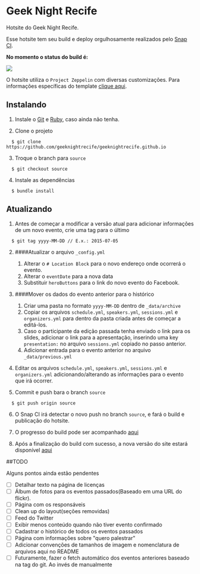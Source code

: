 # Geek Night Recife

Hotsite do Geek Night Recife.

Esse hotsite tem seu build e deploy orgulhosamente realizados pelo [Snap CI](https://snap-ci.com/).

__No momento o status do build é:__

[![](https://snap-ci.com/mateusrevoredo/geeknightrecife.github.io/branch/source/build_image.svg)](https://snap-ci.com/mateusrevoredo/geeknightrecife.github.io/)

O hotsite utiliza o `Project Zeppelin` com diversas customizações. Para informações específicas do template [clique aqui](https://github.com/gdg-x/zeppelin).

## Instalando

1. Instale o [Git](http://git-scm.com/downloads) e [Ruby](https://www.ruby-lang.org/en/downloads/), caso ainda não tenha.

2. Clone o projeto

  ```
    $ git clone https://github.com/geeknightrecife/geeknightrecife.github.io
  ```

3. Troque o branch para `source`

  ```
    $ git checkout source
  ```

4. Instale as dependências

  ```
    $ bundle install
  ```

## Atualizando

1. Antes de começar a modificar a versão atual para adicionar informações de um novo evento, crie uma tag para o último

  ```
    $ git tag yyyy-MM-DD // E.x.: 2015-07-05
  ```

2. ####Atualizar o arquivo `_config.yml`

	1. Alterar o `# Location Block` para o novo endereço onde ocorrerá o evento.
	2. Alterar o `eventDate` para a nova data
	3. Substituir `heroButtons` para o link do novo evento do Facebook.

3. ####Mover os dados do evento anterior para o histórico
	1. Criar uma pasta no formato `yyyy-MM-DD` dentro de `_data/archive`
	2. Copiar os arquivos `schedule.yml`, `speakers.yml`, `sessions.yml` e `organizers.yml` para dentro da pasta criada antes de começar a editá-los.
	3. Caso o participante da edição passada tenha enviado o link para os slides, adicionar o link para a apresentação, inserindo uma key `presentation:` no arquivo `sessions.yml` copiado no passo anterior.
	3. Adicionar entrada para o evento anterior no arquivo `_data/previous.yml`

4. Editar os arquivos `schedule.yml`, `speakers.yml`, `sessions.yml` e `organizers.yml` adicionando/alterando as informações para o evento que irá ocorrer.	

5. Commit e push bara o branch `source`

  ```
    $ git push origin source
  ```

6. O Snap CI irá detectar o novo push no branch `source`, e fará o build e publicação do hotsite.

7. O progresso do build pode ser acompanhado [aqui](https://snap-ci.com/mateusrevoredo/geeknightrecife.github.io/branch/source)

8. Após a finalização do build com sucesso, a nova versão do site estará disponível [aqui](http://geeknightrecife.github.io) 

##TODO

Alguns pontos ainda estão pendentes

- [ ] Detalhar texto na página de licenças
- [ ] Álbum de fotos para os eventos passados(Baseado em uma URL do flickr).
- [ ] Página com os responsáveis
- [ ] Clean up do layout(seções removidas)
- [ ] Feed do Twitter
- [ ] Exibir menos conteúdo quando não tiver evento confirmado
- [ ] Cadastrar o histórico de todos os eventos passados
- [ ] Página com informações sobre "quero palestrar"
- [ ] Adicionar convenções de tamanhos de imagem e nomenclatura de arquivos aqui no README
- [ ] Futuramente, fazer o fetch automático dos eventos anteriores baseado na tag do git. Ao invés de manualmente
